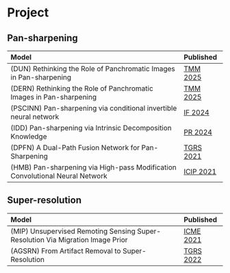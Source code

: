 # Project


## Pan-sharpening 
|Model |Published |
|:-----|:---------|
|(DUN) Rethinking the Role of Panchromatic Images in Pan-sharpening| [TMM 2025](https://github.com/jiaming-wang/Project/tree/main/PS/DUN)|
|(DERN) Rethinking the Role of Panchromatic Images in Pan-sharpening| [TMM 2025](https://github.com/jiaming-wang/Project/tree/main/PS/DUN)|
|(PSCINN) Pan-sharpening via conditional invertible neural network| [IF 2024](https://github.com/jiaming-wang/Project/tree/main/PS/PSCINN)|
|(IDD) Pan-sharpening via Intrinsic Decomposition Knowledge| [PR 2024](https://github.com/jiaming-wang/Project/tree/main/PS/IDD)|
|(DPFN) A Dual-Path Fusion Network for Pan-Sharpening| [TGRS 2021](https://github.com/jiaming-wang/Project/tree/main/PS/DPFN)|
|(HMB) Pan-sharpening via High-pass Modification Convolutional Neural Network| [ICIP 2021](https://github.com/jiaming-wang/Project/tree/main/PS/DPFN)|

## Super-resolution
|Model |Published |
|:-----|:---------|
|(MIP) Unsupervised Remoting Sensing Super-Resolution Via Migration Image Prior| [ICME 2021](https://github.com/jiaming-wang/Project/tree/main/SR/EIP)|
|(AGSRN) From Artifact Removal to Super-Resolution| [TGRS 2022](https://github.com/jiaming-wang/Project/tree/main/SR/ARSGN)|
